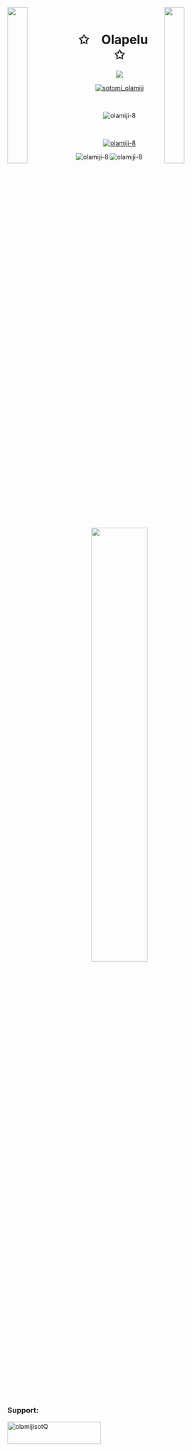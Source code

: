 <img align="left" src="https://user-images.githubusercontent.com/65187002/144930161-2f783401-8d27-4fdf-a2f7-cc0ba32f1f1f.gif" width="30%" style="display:inline;"><img align="right" src="https://user-images.githubusercontent.com/65187002/144930161-2f783401-8d27-4fdf-a2f7-cc0ba32f1f1f.gif" width="30%" style="display:inline;">
<br>
<p align="center">
    <h1 align="center">✩&emsp;Olapelu&emsp;✩</h1>
</p>
<p align="center">
    <img src="https://readme-typing-svg.herokuapp.com/?lines=Yoooooooooooooooo;Welcome+to+my+profile!;Have+a+look+around!&font=Fira%20Code&color=%23D62F79&center=true&width=280&height=50">
</p>
<p align="center"> <a href="https://twitter.com/sotomi_olamiji" target="blank"><img src="https://img.shields.io/twitter/follow/sotomi_olamiji?logo=twitter&style=for-the-badge" alt="sotomi_olamiji" /></a> </p>
<br>
<p align="center"> <img src="https://komarev.com/ghpvc/?username=olamiji-8&label=Total%20Profile%20Views&color=800080&style=flat" alt="olamiji-8" /> </p><br>
<p align="center"> <a href="https://github.com/ryo-ma/github-profile-trophy"><img src="https://github-profile-trophy.vercel.app/?username=olamiji-8&theme=dracula" alt="olamiji-8" /></a> </p>

<p><img align="left" src="https://github-readme-stats.vercel.app/api/top-langs?username=olamiji-8&show_icons=false&locale=en&langs_count=15" alt="olamiji-8" /></p>

<p ><img align="center" src="https://github-readme-streak-stats.herokuapp.com/?user=olamiji-8&" alt="olamiji-8"/></p>


<p align="center">
    <a href="https://github.com/olamiji-8"><img width="50%" src="https://github-readme-stats.vercel.app/api/top-langs/?username=olamiji-8&theme=dark&hide=html,css,cmake&layout=compact&langs_count=5&bg_color=101010&hide_title=true"></a>
</p>

<h3 align="left">Support:</h3>
<p><a href="https://www.buymeacoffee.com/olamijisotQ"> <img align="left" src="https://cdn.buymeacoffee.com/buttons/v2/default-yellow.png" height="50" width="210" alt="olamijisotQ" /></a></p>



